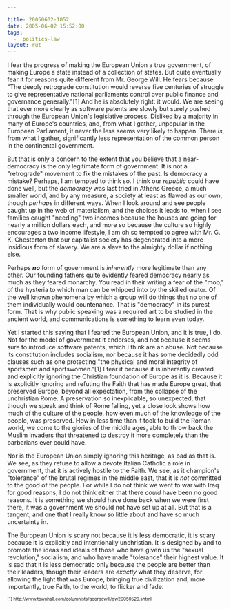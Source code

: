 ```yaml
---

title: 20050602-1052
date: 2005-06-02 15:52:00
tags:
  -  politics-law
layout: rut
---
```


<p>I fear the progress of making the European Union a true government, of making Europe a state instead of a collection of states.  But   quite eventually fear it for reasons quite different from Mr. George Will.  He fears because "The deeply retrograde constitution would reverse five centuries of struggle to give representative national parliaments control over public finance and governance generally."[1] And he is absolutely right: it would.  We are seeing that ever more clearly as software patents are slowly but surely pushed through the European Union's legislative process.  Disliked by a majority in many of Europe's countries, and, from what I gather, unpopular in the European Parliament, it never the less seems very likely to happen.  There <em>is</em>, from what I gather, significantly less representation of the common person in the continental government.</p>

<p>But that is only a concern to the extent that you believe that a near-democracy is the only legitimate form of government.  It is not a "retrograde" movement to fix the mistakes of the past.  Is democracy a mistake?  Perhaps, I am tempted to think so.  I think our <em>republic</em> could have done well, but the <em>democracy</em> was last tried in Athens Greece, a much smaller world, and by any measure, a society at least as flawed as our own, though <em>perhaps</em> in different ways.  When I look around and see people caught up in the web of materialism, and the choices it leads to, when I see families caught "needing" two incomes because the houses are going for nearly a million dollars each, and more so because the culture so highly encourages a two income lifestyle, I am oh so tempted to agree with Mr. G. K. Chesterton that our capitalist society has degenerated into a more insidious form of slavery.  We are a slave to the almighty dollar if nothing else.</p>

<p>Perhaps <strong><em>no</em></strong> form of government is <em>inherently</em> more legitimate than any other.  Our founding fathers quite evidently feared democracy nearly as much as they feared monarchy.  You read in their writing a fear of the "mob," of the hysteria to which man can be whipped into by the skilled orator.  Of the well known phenomena by which a group will do things that no one of them individually would countenance.  That is "democracy" in its purest form.  That is why public speaking was a required art to be studied in the ancient world, and communications is something to learn even today.</p>

<p>Yet I started this saying that I feared the European Union, and it is true, I do.  Not for the model of government it endorses, and not because it seems sure to introduce software patents, which I think are an abuse.  Not because its constitution includes socialism, nor because it has some decidedly odd clauses such as one protecting "the physical and moral integrity of sportsmen and sportswomen."[1] I fear it because it is inherently created and explicitly ignoring the Christian foundation of Europe as it is.  Because it is explicitly ignoring and refuting the Faith that has made Europe great, that preserved Europe, beyond all expectation, from the collapse of the unchristian Rome.  A preservation so inexplicable, so unexpected, that though we speak and think of Rome falling, yet a close look shows how much of the culture of the people, how even much of the knowledge of the people, was preserved.  How in less time than it took to build the Roman world, we come to the glories of the middle ages, able to throw back the Muslim invaders that threatened to destroy it more completely than the barbarians ever could have.</p> 
<p>Nor is the European Union simply ignoring this heritage, as bad as that is.  We see, as they refuse to allow a devote Italian Catholic a role in government, that it is actively hostile to the Faith.  We see, as it champion's "tolerance" of the brutal regimes in the middle east, that it is <em>not</em> committed to the good of the people.  For while I do not think we went to war with Iraq for good reasons, I do not think either that there <em>could</em> have been no good reasons.  It is something we should have done back when we were first there, it was a government we should not have set up at all.  But that is a tangent, and one that I really know so little about and have so much uncertainty in.</p> 

<p>The European Union is scary not because it is less democratic, it is scary because it is explicitly and intentionally unchristian.  It is designed by and to promote the ideas and ideals of those who have given us the "sexual revolution," socialism, and who have made "tolerance" their highest value.  It is sad that it is less democratic only because the people are better than their leaders, though their leaders are <em>exactly</em> what they deserve, for allowing the light that was Europe, bringing true civilization and, more importantly, true Faith, to the world, to flicker and fade.</p> 

<font size="-2">
[1] http://www.townhall.com/columnists/georgewill/gw20050529.shtml
</font>

